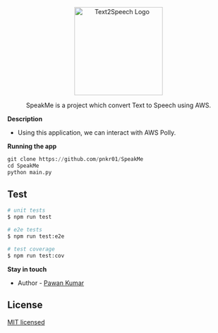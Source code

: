 <p align="center">
  <a href="http://nestjs.com/" target="blank"><img src="https://img.icons8.com/?size=512&id=42854&format=png" width="200" alt="Text2Speech Logo" /></a>
</p>
  <p align="center">SpeakMe is a project which convert Text to Speech using AWS.</p>
    <p align="center">
</p>

**Description**

- Using this application, we can interact with AWS Polly.

**Running the app**

```python
git clone https://github.com/pnkr01/SpeakMe
cd SpeakMe
python main.py
```

## Test

```bash
# unit tests
$ npm run test

# e2e tests
$ npm run test:e2e

# test coverage
$ npm run test:cov
```

**Stay in touch**

- Author - [Pawan Kumar](https://www.linkedin.com/in/pawan-kumar-9490581b5/)

## License

[MIT licensed](LICENSE)
